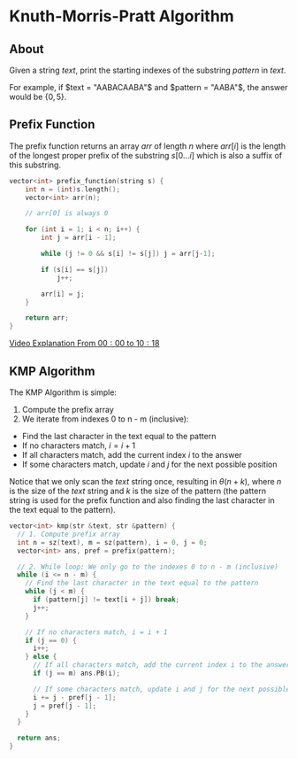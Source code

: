 # Knuth-Morris-Pratt Algorithm

## About

Given a string $text$, print the starting indexes of the substring $pattern$ in $text$.

For example, if $text = "AABACAABA"$ and $pattern = "AABA"$, the answer would be $\{ 0, 5 \}$.

## Prefix Function

The prefix function returns an array $arr$ of length $n$ where $arr[i]$ is the length of the longest proper prefix of the substring $s[0 ... i]$ which is also a suffix of this substring.

```cpp
vector<int> prefix_function(string s) {
    int n = (int)s.length();
    vector<int> arr(n);

    // arr[0] is always 0

    for (int i = 1; i < n; i++) {
        int j = arr[i - 1];

        while (j != 0 && s[i] != s[j]) j = arr[j-1];

        if (s[i] == s[j])
            j++;

        arr[i] = j;
    }

    return arr;
}
```

[Video Explanation From $00:00$ to $10:18$](https://www.youtube.com/watch?v=GTJr8OvyEVQ)

## KMP Algorithm

The KMP Algorithm is simple:

1. Compute the prefix array
2. We iterate from indexes 0 to n - m (inclusive):
  - Find the last character in the text equal to the pattern
  - If no characters match, $i = i + 1$
  - If all characters match, add the current index $i$ to the answer
  - If some characters match, update $i$ and $j$ for the next possible position

Notice that we only scan the $text$ string once, resulting in $\theta(n + k)$, where $n$ is the size of the $text$ string and $k$ is the size of the pattern (the pattern string is used for the prefix function and also finding the last character in the text equal to the pattern).

```cpp
vector<int> kmp(str &text, str &pattern) {
  // 1. Compute prefix array
  int n = sz(text), m = sz(pattern), i = 0, j = 0;
  vector<int> ans, pref = prefix(pattern);

  // 2. While loop: We only go to the indexes 0 to n - m (inclusive)
  while (i <= n - m) {
    // Find the last character in the text equal to the pattern
    while (j < m) {
      if (pattern[j] != text[i + j]) break;
      j++;
    }

    // If no characters match, i = i + 1
    if (j == 0) {
      i++;
    } else {
      // If all characters match, add the current index i to the answer
      if (j == m) ans.PB(i);

      // If some characters match, update i and j for the next possible position
      i += j - pref[j - 1];
      j = pref[j - 1];
    }
  }

  return ans;
}
```
